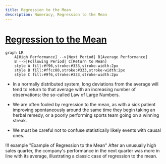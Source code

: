 ```yaml
---
title: Regression to the Mean
description: Numeracy, Regression to the Mean
---
```


# [Regression to the Mean](https://en.wikipedia.org/wiki/Regression_toward_the_mean)

```mermaid
graph LR
    A[High Performance] -->|Next Period| B[Average Performance]
    B -->|Following Period| C[Return to Mean]
    style A fill:#f96,stroke:#333,stroke-width:2px
    style B fill:#ffcc00,stroke:#333,stroke-width:2px
    style C fill:#9f6,stroke:#333,stroke-width:2px
```

- In a normally distributed system, long deviations from the average will tend to return to that average with an increasing number of observations: the so-called Law of Large Numbers. 

- We are often fooled by regression to the mean, as with a sick patient improving spontaneously around the same time they begin taking an herbal remedy, or a poorly performing sports team going on a winning streak. 

- We must be careful not to confuse statistically likely events with causal ones.

!!! example "Example of Regression to the Mean"
    After an unusually high sales quarter, the company's performance in the next quarter was more in line with its average, illustrating a classic case of regression to the mean.
